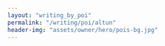 ```yaml
---
layout: "writing_by_poi"
permalink: "/writing/poi/altun"
header-img: "assets/owner/hero/pois-bg.jpg"
---
```

